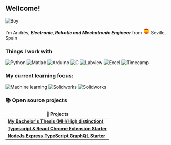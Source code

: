 <h2>Wellcome!</h2>
<img src="resources/Boy.png" alt="Boy" width="500"> 
<p>I'm Andrés, <b><i>Electronic, Robotic and Mechatronic Engineer</i></b>  from <img src="resources/Spainflag.png" alt="Bandera de España" width="20"> Seville, Spain</p>

<h3>Things I work with</h3>

![Python](https://img.shields.io/badge/Code-python-informational?style=flat&logo=python&color=3776AB)
![Matlab](https://img.shields.io/badge/Code-Matlab-informational?style=flat&logo=matlab&color=ef5b0e)
![Arduino](https://img.shields.io/badge/Code-Arduino-informational?style=flat&logo=Arduino&color=00878F)
![C](https://img.shields.io/badge/Code-C-informational?style=flat&logo=C&color=667e6c)
![Labview](https://img.shields.io/badge/Code-Labview-informational?style=flat&logo=Labview&color=f3f900)
![Excel](https://img.shields.io/badge/Data_Analysis-Excel-informational?style=flat&logo=Excel&color=126f2a)
![Timecamp](https://img.shields.io/badge/Timetracker-Timecamp-informational?style=flat&logo=Timecamp&color=00c332)

<h3>My current learning focus:</h3>

![Machine learning](https://img.shields.io/badge/Machine_Learning-python-informational?style=flat&logo=python&color=3776AB)
![Solidworks](https://img.shields.io/badge/CAD_Design-Solidworks-informational?style=flat&logo=solid_Works&color=e81010)
![Solidworks](https://img.shields.io/badge/CAD_Design-Autocad-informational?style=flat&logo=Autocad&color=E51050)

<h3>📚 Open source projects</h3>
<table>
  <thead align="center">
    <tr border: none;>
      <td><b>🎁 Projects</b></td>
       </tr>
  </thead>
  <tbody>
    <tr>
     <tr>
      <td><a href="https://github.com/Abathar/Bachelor-s-Thesis.git"><b>My Bachelor's Thesis (MH/High distinction)</b></a></td>
    </tr>
	  <tr>
      <td><a href="https://github.com/thmsgbrt/Chrome-Extension-with-React-and-Typescript-Starter-Pack"><b>Typescript & React Chrome Extension Starter</b></a></td>
      </td>
    </tr>
    <tr>
      <td><a href="https://github.com/thmsgbrt/nodejs-typescript-express-apollo-graphql-starter"><b>NodeJs Express TypeScript GraphQL Starter</b></a></td>
    </tr>
  </tbody>

